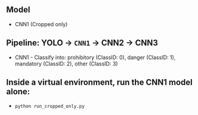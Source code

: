 ## Model 
- CNN1 (Cropped only)
## Pipeline: YOLO → `CNN1` → CNN2 → CNN3
- CNN1 - Classify into: prohibitory (ClassID: 0), danger (ClassID: 1), mandatory (ClassID: 2), other (ClassID: 3)
## Inside a virtual environment, run the CNN1 model alone:
- `python run_cropped_only.py`
